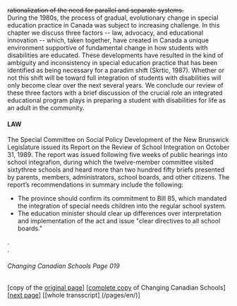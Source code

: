 ~~rationalization of the need for parallel and separate systems.~~  
During the 1980s, the process of gradual, evolutionary
change in special education practice in Canada was subject to
increasing challenge. In this chapter we discuss three factors
-- law, advocacy, and educational innovation -- which, taken
together, have created in Canada a unique environment supportive
of fundamental change in how students with disabilities are
educated. These developments have resulted in the kind of
ambiguity and inconsistency in special education practice that
has been identified as being necessary for a paradim shift 
(Skrtic, 1987). Whether or not this shift will be toward full
integration of students with disabilities will only become clear
over the next several years. We conclude our review of these
three factors with a brief discussion of the crucial role an
integrated educational program plays in preparing a student
with disabilities for life as an adult in the community.  

#### LAW  
The Special Committee on Social Policy Development of the New
Brunswick Legislature issued its Report on the Review of School
Integration on October 31, 1989. The report was issued following
five weeks of public hearings into school integrafion, during which
the twelve-member committee visited sixtythree schools and heard
more than two hundred fifty briefs presented by parents, members,
administrators, school boards, and other citizens.
The report’s recommendations in summary include the following:  

- The province should confirm its commitment to Bill 85,
which mandated the integration of special needs children
into the regular school system.
- The education minister should clear up differences over interpretation and implementation of the act and issue "clear directives to all school boards."

.  
.  
###### Changing Canadian Schools Page 019

[copy of the [original page](/copies-from-original/CCS019.png)]
[[complete copy](/copies-from-original/BestCopy_Changing_Canadian_Schools_Perspectives_on_Disability_and_Inclusion.pdf) of Changing Canadian Schools]
[[next page](Changing_Canadian_Schools-020)]
[[whole transscript] (/pages/en/)]
